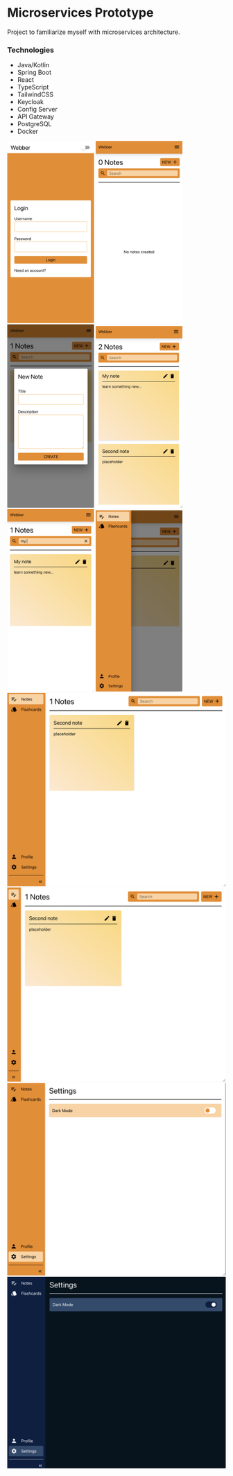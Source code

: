 # Microservices Prototype
Project to familiarize myself with microservices architecture.

### Technologies

- Java/Kotlin
- Spring Boot
- React
- TypeScript
- TailwindCSS
- Keycloak
- Config Server
- API Gateway
- PostgreSQL
- Docker

<div>
  <img src="https://github.com/edweo/microservices-prototype/blob/main/1.png" alt="Image" width="200" />
  <img src="https://github.com/edweo/microservices-prototype/blob/main/2.png" alt="Image" width="200" />
  <img src="https://github.com/edweo/microservices-prototype/blob/main/3.png" alt="Image" width="200" />
  <img src="https://github.com/edweo/microservices-prototype/blob/main/4.png" alt="Image" width="200" />
  <img src="https://github.com/edweo/microservices-prototype/blob/main/5.png" alt="Image" width="200" />
  <img src="https://github.com/edweo/microservices-prototype/blob/main/6.png" alt="Image" width="200" />
</div>

<div>
  <img src="https://github.com/edweo/microservices-prototype/blob/main/7.png" alt="Image" width="700" />
   <img src="https://github.com/edweo/microservices-prototype/blob/main/8.png" alt="Image" width="700" />
   <img src="https://github.com/edweo/microservices-prototype/blob/main/9.png" alt="Image" width="700" />
   <img src="https://github.com/edweo/microservices-prototype/blob/main/10.png" alt="Image" width="700" />
</div>
